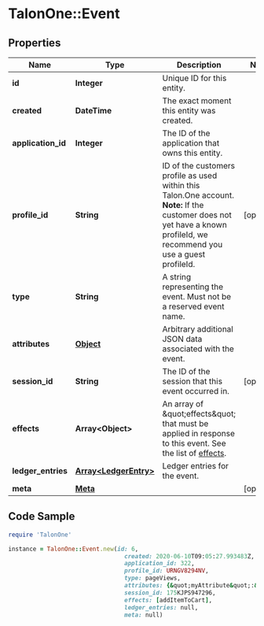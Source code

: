 # TalonOne::Event

## Properties

Name | Type | Description | Notes
------------ | ------------- | ------------- | -------------
**id** | **Integer** | Unique ID for this entity. | 
**created** | **DateTime** | The exact moment this entity was created. | 
**application_id** | **Integer** | The ID of the application that owns this entity. | 
**profile_id** | **String** | ID of the customers profile as used within this Talon.One account.  **Note:** If the customer does not yet have a known profileId, we recommend you use a guest profileId.  | [optional] 
**type** | **String** | A string representing the event. Must not be a reserved event name. | 
**attributes** | [**Object**](.md) | Arbitrary additional JSON data associated with the event. | 
**session_id** | **String** | The ID of the session that this event occurred in. | [optional] 
**effects** | **Array&lt;Object&gt;** | An array of \&quot;effects\&quot; that must be applied in response to this event. See the list of [effects](/docs/dev/integration-api/api-effects).  | 
**ledger_entries** | [**Array&lt;LedgerEntry&gt;**](LedgerEntry.md) | Ledger entries for the event. | 
**meta** | [**Meta**](Meta.md) |  | [optional] 

## Code Sample

```ruby
require 'TalonOne'

instance = TalonOne::Event.new(id: 6,
                                 created: 2020-06-10T09:05:27.993483Z,
                                 application_id: 322,
                                 profile_id: URNGV8294NV,
                                 type: pageViews,
                                 attributes: {&quot;myAttribute&quot;:&quot;myValue&quot;},
                                 session_id: 175KJPS947296,
                                 effects: [addItemToCart],
                                 ledger_entries: null,
                                 meta: null)
```


